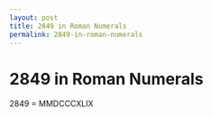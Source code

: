 ```yaml
---
layout: post
title: 2849 in Roman Numerals
permalink: 2849-in-roman-numerals
---
```


# 2849 in Roman Numerals

2849 = MMDCCCXLIX
